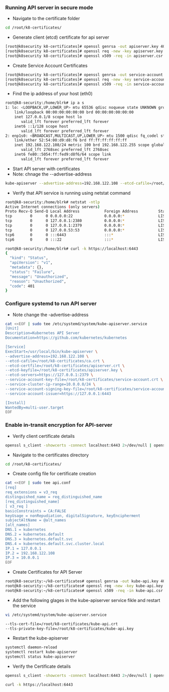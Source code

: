 ### Running API server in secure mode
* Navigate to the certificate folder 
``` bash
cd /root/k8-certificates/
```
* Generate client (etcd) certificate for api server 
``` bash
[root@k8security k8-certificates]# openssl genrsa -out apiserver.key 4098
[root@k8security k8-certificates]# openssl req -new -key apiserver.key -subj "/CN=kube-apiserver" -out apiserver.csr
[root@k8security k8-certificates]# openssl x509 -req -in apiserver.csr -CA ca.crt -CAkey ca.key -CAcreateserial -out apiserver.crt -extensions v3_req  -days 500 
```
* Create Service Account Certificates
``` bash
[root@k8security k8-certificates]# openssl genrsa -out service-account.key 4098
[root@k8security k8-certificates]# openssl req -new -key service-account.key -subj "/CN=service-accounts" -out service-account.csr
[root@k8security k8-certificates]# openssl x509 -req -in service-account.csr -CA ca.crt -CAkey ca.key -CAcreateserial  -out service-account.crt -days 500
```
* Find the ip address of your host (eth0)
``` bash
root@k8-security:/home/blrk# ip a s
1: lo: <LOOPBACK,UP,LOWER_UP> mtu 65536 qdisc noqueue state UNKNOWN group default qlen 1000
    link/loopback 00:00:00:00:00:00 brd 00:00:00:00:00:00
    inet 127.0.0.1/8 scope host lo
       valid_lft forever preferred_lft forever
    inet6 ::1/128 scope host 
       valid_lft forever preferred_lft forever
2: enp1s0: <BROADCAST,MULTICAST,UP,LOWER_UP> mtu 1500 qdisc fq_codel state UP group default qlen 1000
    link/ether 52:54:00:d9:d8:f6 brd ff:ff:ff:ff:ff:ff
    inet 192.168.122.108/24 metric 100 brd 192.168.122.255 scope global dynamic enp1s0
       valid_lft 2768sec preferred_lft 2768sec
    inet6 fe80::5054:ff:fed9:d8f6/64 scope link 
       valid_lft forever preferred_lft forever

```
* Start API server with certificates
* Note: chnage the --advertise-address
``` bash
kube-apiserver --advertise-address=192.168.122.108 --etcd-cafile=/root/k8-certificates/ca.crt --etcd-certfile=/root/k8-certificates/apiserver.crt --etcd-keyfile=/root/k8-certificates/apiserver.key --service-cluster-ip-range 10.0.0.0/24 --service-account-issuer=https://127.0.0.1:6443 --service-account-key-file=/root/k8-certificates/service-account.crt --service-account-signing-key-file=/root/k8-certificates/service-account.key --etcd-servers=https://127.0.0.1:2379
```
* Verify that API service is running using netstat command 
``` bash
root@k8-security:/home/blrk# netstat -ntlp
Active Internet connections (only servers)
Proto Recv-Q Send-Q Local Address           Foreign Address         State       PID/Program name    
tcp        0      0 0.0.0.0:22              0.0.0.0:*               LISTEN      1368/sshd: /usr/sbi 
tcp        0      0 127.0.0.1:2380          0.0.0.0:*               LISTEN      1984/etcd           
tcp        0      0 127.0.0.1:2379          0.0.0.0:*               LISTEN      1984/etcd           
tcp        0      0 127.0.0.53:53           0.0.0.0:*               LISTEN      624/systemd-resolve 
tcp6       0      0 :::6443                 :::*                    LISTEN      2032/kube-apiserver 
tcp6       0      0 :::22                   :::*                    LISTEN      1368/sshd: /usr/sbi 
```

``` bash
root@k8-security:/home/blrk# curl -k https://localhost:6443
{
  "kind": "Status",
  "apiVersion": "v1",
  "metadata": {},
  "status": "Failure",
  "message": "Unauthorized",
  "reason": "Unauthorized",
  "code": 401
}
```
### Configure systemd to run API server
* Note change the -advertise-address
``` bash
cat <<EOF | sudo tee /etc/systemd/system/kube-apiserver.service
[Unit]
Description=Kubernetes API Server
Documentation=https://github.com/kubernetes/kubernetes

[Service]
ExecStart=/usr/local/bin/kube-apiserver \
--advertise-address=192.168.122.108 \
--etcd-cafile=/root/k8-certificates/ca.crt \
--etcd-certfile=/root/k8-certificates/apiserver.crt \
--etcd-keyfile=/root/k8-certificates/apiserver.key \
--etcd-servers=https://127.0.0.1:2379 \
--service-account-key-file=/root/k8-certificates/service-account.crt \
--service-cluster-ip-range=10.0.0.0/24 \
--service-account-signing-key-file=/root/k8-certificates/service-account.key \
--service-account-issuer=https://127.0.0.1:6443 

[Install]
WantedBy=multi-user.target
EOF
```
### Enable in-transit encryption for API-server 
* Verify client certificate details
``` bash
openssl s_client -showcerts -connect localhost:6443 2>/dev/null | openssl x509 -inform pem -noout -text
```
* Navigate to the certificates directory 
``` bash
cd /root/k8-certificates/
```
* Create config file for certificate creation
``` bash
cat <<EOF | sudo tee api.conf
[req]
req_extensions = v3_req
distinguished_name = req_distinguished_name
[req_distinguished_name]
[ v3_req ]
basicConstraints = CA:FALSE
keyUsage = nonRepudiation, digitalSignature, keyEncipherment
subjectAltName = @alt_names
[alt_names]
DNS.1 = kubernetes
DNS.2 = kubernetes.default
DNS.3 = kubernetes.default.svc
DNS.4 = kubernetes.default.svc.cluster.local
IP.1 = 127.0.0.1
IP.2 = 192.168.122.108
IP.3 = 10.0.0.1
EOF
```
* Create Certificates for API Server
``` bash
root@k8-security:~/k8-certificates# openssl genrsa -out kube-api.key 4098
root@k8-security:~/k8-certificates# openssl req -new -key kube-api.key -subj "/CN=kube-apiserver" -out kube-api.csr -config api.conf
root@k8-security:~/k8-certificates# openssl x509 -req -in kube-api.csr -CA ca.crt -CAkey ca.key -CAcreateserial  -out kube-api.crt -extensions v3_req -extfile api.conf -days 500
```
* Add the following glages in the kube-apiserver service fikle and restart the service
``` bash
vi /etc/systemd/system/kube-apiserver.service
```
``` bash
--tls-cert-file=/root/k8-certificates/kube-api.crt 
--tls-private-key-file=/root/k8-certificates/kube-api.key 
```
* Restart the kube-apiserver 
``` bash
systemctl daemon-reload
systemctl restart kube-apiserver
systemctl status kube-apiserver
```
* Verify the Certificate details
``` bash
openssl s_client -showcerts -connect localhost:6443 2>/dev/null | openssl x509 -inform pem -noout -text
```
``` bash
curl -k https://localhost:6443
```
